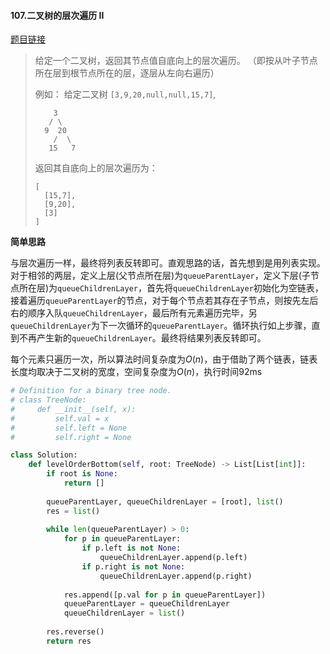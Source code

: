 #### 107.二叉树的层次遍历 II

[题目链接](https://leetcode-cn.com/problems/binary-tree-level-order-traversal-ii)

> 给定一个二叉树，返回其节点值自底向上的层次遍历。 （即按从叶子节点所在层到根节点所在的层，逐层从左向右遍历）
>
> 例如：
> 给定二叉树 `[3,9,20,null,null,15,7]`,
>
> ```
>     3
>    / \
>   9  20
>     /  \
>    15   7
> ```
>
> 返回其自底向上的层次遍历为：
>
> ```
> [
>   [15,7],
>   [9,20],
>   [3]
> ]
> ```

**简单思路**

与层次遍历一样，最终将列表反转即可。直观思路的话，首先想到是用列表实现。对于相邻的两层，定义上层(父节点所在层)为```queueParentLayer```，定义下层(子节点所在层)为```queueChildrenLayer```，首先将```queueChildrenLayer```初始化为空链表，接着遍历```queueParentLayer```的节点，对于每个节点若其存在子节点，则按先左后右的顺序入队```queueChildrenLayer```，最后所有元素遍历完毕，另```queueChildrenLayer```为下一次循环的```queueParentLayer```。循环执行如上步骤，直到不再产生新的```queueChildrenLayer```。最终将结果列表反转即可。

每个元素只遍历一次，所以算法时间复杂度为$O(n)$，由于借助了两个链表，链表长度均取决于二叉树的宽度，空间复杂度为$O(n)$，执行时间92ms

```python
# Definition for a binary tree node.
# class TreeNode:
#     def __init__(self, x):
#         self.val = x
#         self.left = None
#         self.right = None

class Solution:
    def levelOrderBottom(self, root: TreeNode) -> List[List[int]]:
        if root is None:
            return []
        
        queueParentLayer, queueChildrenLayer = [root], list()
        res = list()
        
        while len(queueParentLayer) > 0:
            for p in queueParentLayer:
                if p.left is not None:
                    queueChildrenLayer.append(p.left)
                if p.right is not None:
                    queueChildrenLayer.append(p.right)
            
            res.append([p.val for p in queueParentLayer])
            queueParentLayer = queueChildrenLayer
            queueChildrenLayer = list()
        
        res.reverse()
        return res
```



